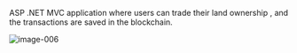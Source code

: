 ASP .NET MVC application where users can trade their land ownership , and the transactions are saved in the blockchain.

![image-006](https://user-images.githubusercontent.com/102675047/221647732-0bc468af-d99c-434f-b83c-a2b8e140b0e7.png)

